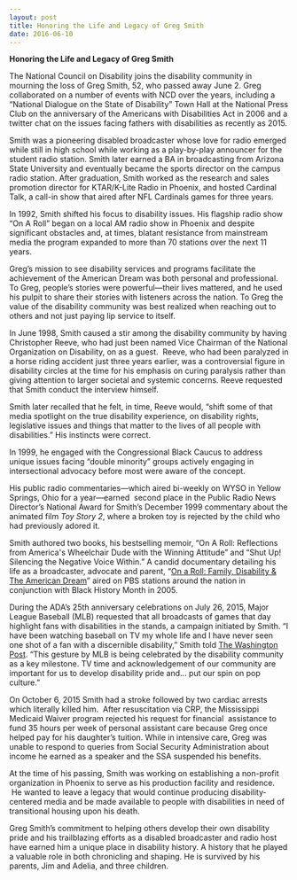 ```yaml
---
layout: post
title: Honoring the Life and Legacy of Greg Smith
date: 2016-06-10
---
```

**Honoring the Life and Legacy of Greg Smith**

The National Council on Disability joins the disability community in mourning the loss of Greg Smith, 52, who passed away June 2. Greg collaborated on a number of events with NCD over the years, including a “National Dialogue on the State of Disability” Town Hall at the National Press Club on the anniversary of the Americans with Disabilities Act in 2006 and a twitter chat on the issues facing fathers with disabilities as recently as 2015.

Smith was a pioneering disabled broadcaster whose love for radio emerged while still in high school while working as a play-by-play announcer for the student radio station. Smith later earned a BA in broadcasting from Arizona State University and eventually became the sports director on the campus radio station. After graduation, Smith worked as the research and sales promotion director for KTAR/K-Lite Radio in Phoenix, and hosted Cardinal Talk, a call-in show that aired after NFL Cardinals games for three years.

In 1992, Smith shifted his focus to disability issues. His flagship radio show “On A Roll” began on a local AM radio show in Phoenix and despite significant obstacles and, at times, blatant resistance from mainstream media the program expanded to more than 70 stations over the next 11 years. 

Greg’s mission to see disability services and programs facilitate the achievement of the American Dream was both personal and professional. To Greg, people’s stories were powerful—their lives mattered, and he used his pulpit to share their stories with listeners across the nation. To Greg the value of the disability community was best realized when reaching out to others and not just paying lip service to itself.

In June 1998, Smith caused a stir among the disability community by having Christopher Reeve, who had just been named Vice Chairman of the National Organization on Disability, on as a guest.  Reeve, who had been paralyzed in a horse riding accident just three years earlier, was a controversial figure in disability circles at the time for his emphasis on curing paralysis rather than giving attention to larger societal and systemic concerns. Reeve requested that Smith conduct the interview himself.

Smith later recalled that he felt, in time, Reeve would, “shift some of that media spotlight on the true disability experience, on disability rights, legislative issues and things that matter to the lives of all people with disabilities.” His instincts were correct.

In 1999, he engaged with the Congressional Black Caucus to address unique issues facing “double minority” groups actively engaging in intersectional advocacy before most were aware of the concept.

His public radio commentaries—which aired bi-weekly on WYSO in Yellow Springs, Ohio for a year—earned  second place in the Public Radio News Director’s National Award for Smith’s December 1999 commentary about the animated film *Toy Story 2*, where a broken toy is rejected by the child who had previously adored it.

Smith authored two books, his bestselling memoir, “On A Roll: Reflections from America's Wheelchair Dude with the Winning Attitude” and “Shut Up! Silencing the Negative Voice Within.” A candid documentary detailing his life as a broadcaster, advocate and parent, “[On a Roll: Family, Disability & The American Dream](http://www.pbs.org/independentlens/onaroll/)” aired on PBS stations around the nation in conjunction with Black History Month in 2005.

During the ADA’s 25th anniversary celebrations on July 26, 2015, Major League Baseball (MLB) requested that all broadcasts of games that day highlight fans with disabilities in the stands, a campaign initiated by Smith. “I have been watching baseball on TV my whole life and I have never seen one shot of a fan with a discernible disability,” Smith told [The Washington Post](https://www.washingtonpost.com/news/early-lead/wp/2015/07/24/mlb-broadcasts-to-feature-fans-with-disabilities-to-celebrate-25th-anniversary-of-ada/). “This gesture by MLB is being celebrated by the disability community as a key milestone. TV time and acknowledgement of our community are important for us to develop disability pride and... put our spin on pop culture.”

On October 6, 2015 Smith had a stroke followed by two cardiac arrests which literally killed him.  After resuscitation via CRP, the Mississippi Medicaid Waiver program rejected his request for financial  assistance to fund 35 hours per week of personal assistant care because Greg once helped pay for his daughter’s tuition. While in intensive care, Greg was unable to respond to queries from Social Security Administration about income he earned as a speaker and the SSA suspended his benefits.

At the time of his passing, Smith was working on establishing a non-profit organization in Phoenix to serve as his production facility and residence.  He wanted to leave a legacy that would continue producing disability-centered media and be made available to people with disabilities in need of transitional housing upon his death.

Greg Smith’s commitment to helping others develop their own disability pride and his trailblazing efforts as a disabled broadcaster and radio host have earned him a unique place in disability history. A history that he played a valuable role in both chronicling and shaping. He is survived by his parents, Jim and Adelia, and three children.